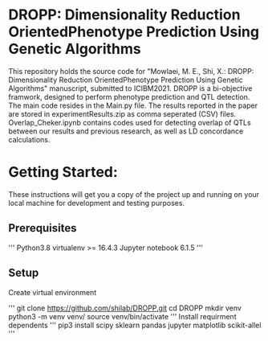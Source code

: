 # DROPP: Dimensionality Reduction OrientedPhenotype Prediction Using Genetic Algorithms

This repository holds the source code for "Mowlaei, M. E., Shi, X.: DROPP: Dimensionality Reduction OrientedPhenotype Prediction Using Genetic Algorithms" manuscript, submitted to ICIBM2021. DROPP is a bi-objective framwork, designed to perform phenotype prediction and QTL detection. The main code resides in the Main.py file. The results reported in the paper are stored in experimentResults.zip as comma seperated (CSV) files. Overlap_Cheker.ipynb contains codes used for detecting overlap of QTLs between our results and previous research, as well as LD concordance calculations.

# Getting Started:

These instructions will get you a copy of the project up and running on your local machine for development and testing purposes. 

## Prerequisites
'''
Python3.8 
virtualenv >= 16.4.3
Jupyter notebook 6.1.5
'''
## Setup

Create virtual environment

'''
git clone https://github.com/shilab/DROPP.git
cd DROPP
mkdir venv
python3 -m venv venv/
source venv/bin/activate
'''
Install requirment dependents
'''
pip3 install scipy sklearn pandas jupyter matplotlib scikit-allel
'''
